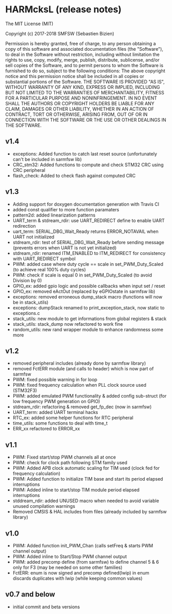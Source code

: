# HARMcksL (release notes)

The MIT License (MIT)

Copyright (c) 2017-2018 SMFSW (Sebastien Bizien)

Permission is hereby granted, free of charge, to any person obtaining a copy
of this software and associated documentation files (the "Software"), to deal
in the Software without restriction, including without limitation the rights
to use, copy, modify, merge, publish, distribute, sublicense, and/or sell
copies of the Software, and to permit persons to whom the Software is
furnished to do so, subject to the following conditions:
The above copyright notice and this permission notice shall be included in all
copies or substantial portions of the Software.
THE SOFTWARE IS PROVIDED "AS IS", WITHOUT WARRANTY OF ANY KIND, EXPRESS OR
IMPLIED, INCLUDING BUT NOT LIMITED TO THE WARRANTIES OF MERCHANTABILITY,
FITNESS FOR A PARTICULAR PURPOSE AND NONINFRINGEMENT. IN NO EVENT SHALL THE
AUTHORS OR COPYRIGHT HOLDERS BE LIABLE FOR ANY CLAIM, DAMAGES OR OTHER
LIABILITY, WHETHER IN AN ACTION OF CONTRACT, TORT OR OTHERWISE, ARISING FROM,
OUT OF OR IN CONNECTION WITH THE SOFTWARE OR THE USE OR OTHER DEALINGS IN THE
SOFTWARE.

## v1.4

* exceptions: Added function to catch last reset source (unfortunately can't be included in sarmfsw lib)
* CRC_stm32: Added functions to compute and check STM32 CRC using CRC peripheral
* flash_check: Added to check flash against computed CRC

## v1.3

* Adding support for doxygen documentation generation with Travis CI
* added const qualifier to more function paramaters
* pattern2d: added linearization patterns
* UART_term & stdream_rdir: use UART_REDIRECT define to enable UART redirection
* uart_term: SERIAL_DBG_Wait_Ready returns ERROR_NOTAVAIL when UART not initialized
* stdream_rdir: test of SERIAL_DBG_Wait_Ready before sending message (prevents errors when UART is not yet initialized)
* stdream_rdir: renamed ITM_ENABLED to ITM_REDIRECT for consistency with UART_REDIRECT symbol
* PWM: added case where duty cycle == scale in set_PWM_Duty_Scaled (to achieve real 100% duty cycles)
* PWM: check if scale is equal 0 in set_PWM_Duty_Scaled (to avoid Division by 0)
* GPIO_ex: added gpio logic and possible callbacks when input set / reset
* GPIO_ex: removed eActOut (replaced by eGPIOstate in sarmfsw lib)
* exceptions: removed erroneous dump_stack macro (functions will now be in stack_utils)
* exceptions: dumpStack renamed to print_exception_stack, now static to exceptions.c
* stack_utils: new module to get informations from global registers & stack
* stack_utils: stack_dump now refactored to work fine
* random_utils: new rand wrapper module to enhance randomness some more

## v1.2

* removed peripheral includes (already done by sarmfsw library)
* removed FctERR module (and calls to header) which is now part of sarmfsw
* PWM: fixed possible warning in for loop
* PWM: fixed frequency calculation when PLL clock source used (STM32F3)
* PWM: added emulated PWM functionality & added config sub-struct (for low frequency PWM generation on GPIO)
* stdream_rdir: refactoring & removed get_fp_dec (now in sarmfsw)
* UART_term: added UART terminal hacks
* RTC_ex: added some helper functions for RTC peripheral
* time_utils: some functions to deal with time_t
* ERR_xx refactored to ERROR_xx

## v1.1

* PWM: Fixed start/stop PWM channels all at once
* PWM: check for clock path following STM family used
* PWM: Added APB clock automatic scaling for TIM used (clock fed for frequency calculation)
* PWM: Added function to initialize TIM base and start its period elapsed interruptions
* PWM: Added inline to start/stop TIM module period elapsed interruptions
* stddream_rdir: added UNUSED macro when needed to avoid variable unused compilation warnings
* Removed CMSIS & HAL includes from files (already included by sarmfsw library)

## v1.0

* PWM: Added function init_PWM_Chan (calls setFreq & starts PWM channel output)
* PWM: Added inline to Start/Stop PWM channel output
* PWM: added precomp define (from sarmfsw) to define channel 5 & 6 only for F3 (may be needed on some other families)
* FctERR: enum is now signed and precomp defined(lwip) in enum discards duplicates with lwip (while keeping common values)

## v0.7 and below

* initial commit and beta versions
